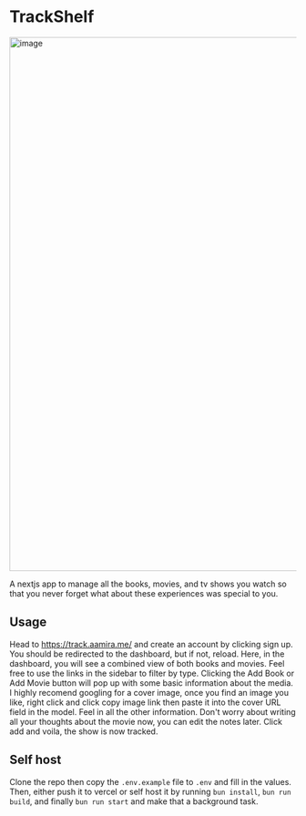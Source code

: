 # TrackShelf

<img width="1919" height="938" alt="image" src="https://github.com/user-attachments/assets/4363864b-8cb4-4838-9dae-5290e51a2546" />


A nextjs app to manage all the books, movies, and tv shows you watch so that you never forget what about these experiences was special to you.

## Usage

Head to https://track.aamira.me/ and create an account by clicking sign up. You should be redirected to the dashboard, but if not, reload. Here, in the dashboard, you will see a combined view of both books and movies. Feel free to use the links in the sidebar to filter by type. Clicking the Add Book or Add Movie button will pop up with some basic information about the media. I highly recomend googling for a cover image, once you find an image you like, right click and click copy image link then paste it into the cover URL field in the model. Feel in all the other information. Don't worry about writing all your thoughts about the movie now, you can edit the notes later. Click add and voila, the show is now tracked.

## Self host

Clone the repo then copy the `.env.example` file to `.env` and fill in the values. Then, either push it to vercel or self host it by running `bun install`, `bun run build`, and finally `bun run start` and make that a background task.
